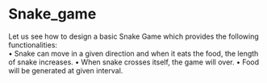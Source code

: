 # Snake_game
Let us see how to design a basic Snake Game which provides the following functionalities:  
• Snake can move in a given direction and when it eats the food, the length of snake increases. 
• When snake crosses itself, the game will over.
• Food will be generated at given interval.

